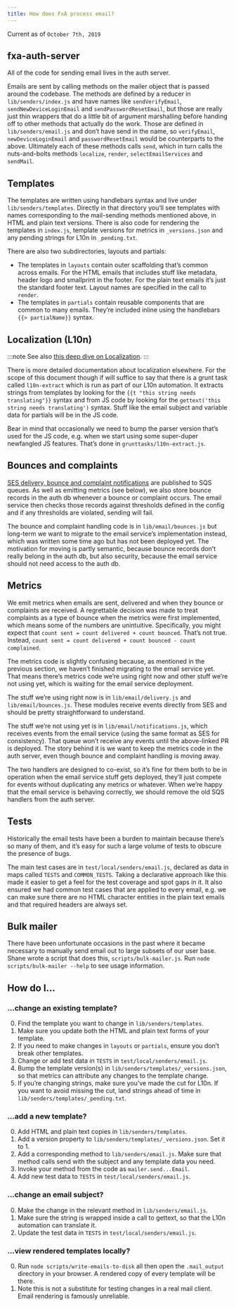 ```yaml
---
title: How does FxA process email?
---
```


Current as of `October 7th, 2019`

## fxa-auth-server

All of the code for sending email lives in the auth server.

Emails are sent by calling methods on the mailer object that is passed around the codebase. The methods are defined by a reducer in `lib/senders/index.js` and have names like `sendVerifyEmail`, `sendNewDeviceLoginEmail` and `sendPasswordResetEmail`, but those are really just thin wrappers that do a little bit of argument marshalling before handing off to other methods that actually do the work. Those are defined in `lib/senders/email.js` and don’t have send in the name, so `verifyEmail`, `newDeviceLoginEmail` and `passwordResetEmail` would be counterparts to the above. Ultimately each of these methods calls `send`, which in turn calls the nuts-and-bolts methods `localize`, `render`, `selectEmailServices` and `sendMail`.

## Templates

The templates are written using handlebars syntax and live under `lib/senders/templates`. Directly in that directory you’ll see templates with names corresponding to the mail-sending methods mentioned above, in HTML and plain text versions. There is also code for rendering the templates in `index.js`, template versions for metrics in `_versions.json` and any pending strings for L10n in `_pending.txt`.

There are also two subdirectories, layouts and partials:

* The templates in `layouts` contain outer scaffolding that’s common across emails. For the HTML emails that includes stuff like metadata, header logo and smallprint in the footer. For the plain text emails it’s just the standard footer text. Layout names are specified in the call to `render`.
* The templates in `partials` contain reusable components that are common to many emails. They’re included inline using the handlebars `{{> partialName}}` syntax.

## Localization (L10n)

:::note
See also [this deep dive on Localization](localization).
:::

There is more detailed documentation about localization elsewhere. For the scope of this document though if will suffice to say that there is a grunt task called `l10n-extract` which is run as part of our L10n automation. It extracts strings from templates by looking for the `{{t "this string needs translating"}}` syntax and from JS code by looking for the `gettext('this string needs translating')` syntax.  Stuff like the email subject and variable data for partials will be in the JS code.

Bear in mind that occasionally we need to bump the parser version that’s used for the JS code, e.g. when we start using some super-duper newfangled JS features. That’s done in `grunttasks/l10n-extract.js`.

## Bounces and complaints

[SES delivery, bounce and complaint notifications](https://docs.aws.amazon.com/ses/latest/dg/notification-contents.html) are published to SQS queues. As well as emitting metrics (see below), we also store bounce records in the auth db whenever a bounce or complaint occurs. The email service then checks those records against thresholds defined in the config and if any thresholds are violated, sending will fail.

The bounce and complaint handling code is in `lib/email/bounces.js` but long-term we want to migrate to the email service’s implementation instead, which was written some time ago but has not been deployed yet. The motivation for moving is partly semantic, because bounce records don’t really belong in the auth db, but also security, because the email service should not need access to the auth db.

## Metrics

We emit metrics when emails are sent, delivered and when they bounce or complaints are received. A regrettable decision was made to treat complaints as a type of bounce when the metrics were first implemented, which means some of the numbers are unintuitive. Specifically, you might expect that `count sent = count delivered + count bounced`. That’s not true. Instead, `count sent = count delivered + count bounced - count complained`.

The metrics code is slightly confusing because, as mentioned in the previous section, we haven’t finished migrating to the email service yet. That means there’s metrics code we’re using right now and other stuff we’re not using yet, which is waiting for the email service deployment.

The stuff we’re using right now is in `lib/email/delivery.js` and `lib/email/bounces.js`. These modules receive events directly from SES and should be pretty straightforward to understand.

The stuff we’re not using yet is in `lib/email/notifications.js`, which receives events from the email service (using the same format as SES for consistency). That queue won’t receive any events until the above-linked PR is deployed. The story behind it is we want to keep the metrics code in the auth server, even though bounce and complaint handling is moving away.

The two handlers are designed to co-exist, so it’s fine for them both to be in operation when the email service stuff gets deployed, they’ll just compete for events without duplicating any metrics or whatever. When we’re happy that the email service is behaving correctly, we should remove the old SQS handlers from the auth server.

## Tests

Historically the email tests have been a burden to maintain because there’s so many of them, and it’s easy for such a large volume of tests to obscure the presence of bugs.

The main test cases are in `test/local/senders/email.js`, declared as data in maps called `TESTS` and `COMMON_TESTS`. Taking a declarative approach like this made it easier to get a feel for the test coverage and spot gaps in it. It also ensured we had common test cases that are applied to every email, e.g. we can make sure there are no HTML character entities in the plain text emails and that required headers are always set.

## Bulk mailer

There have been unfortunate occasions in the past where it became necessary to manually send email out to large subsets of our user base. Shane wrote a script that does this, `scripts/bulk-mailer.js`. Run `node scripts/bulk-mailer --help` to see usage information.

## How do I…

### ...change an existing template?
0. Find the template you want to change in `lib/senders/templates`.
0. Make sure you update both the HTML and plain text forms of your template.
0. If you need to make changes in `layouts` or `partials`, ensure you don’t break other templates.
0. Change or add test data in `TESTS` in `test/local/senders/email.js`.
0. Bump the template version(s) in `lib/senders/templates/_versions.json`, so that metrics can attribute any changes to the template change.
0. If you’re changing strings, make sure you’ve made the cut for L10n. If you want to avoid missing the cut, land strings ahead of time in `lib/senders/templates/_pending.txt`.

### ...add a new template?
0. Add HTML and plain text copies in `lib/senders/templates`.
0. Add a version property to `lib/senders/templates/_versions.json`. Set it to 1.
0. Add a corresponding method to `lib/senders/email.js`. Make sure that method calls send with the subject and any template data you need.
0. Invoke your method from the code as `mailer.send...Email`.
0. Add new test data to `TESTS` in `test/local/senders/email.js`.

### ...change an email subject?

0. Make the change in the relevant method in `lib/senders/email.js`.
0. Make sure the string is wrapped inside a call to gettext, so that the L10n automation can translate it.
0. Update the test data in `TESTS` in `test/local/senders/email.js`.

### ...view rendered templates locally?

0. Run `node scripts/write-emails-to-disk` all then open the `.mail_output` directory in your browser. A rendered copy of every template will be there.
0. Note this is not a substitute for testing changes in a real mail client. Email rendering is famously unreliable.
